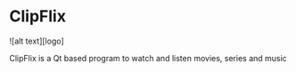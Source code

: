 # ClipFlix 
![alt text][logo]

ClipFlix is a Qt based program to watch and listen movies, series and music
